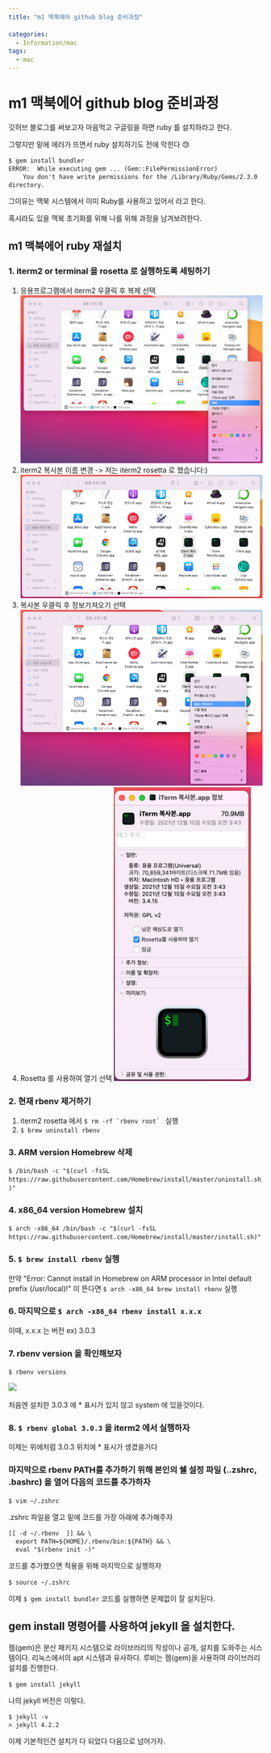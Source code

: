```yaml
---
title: "m1 맥북에어 github blog 준비과정"

categories:
  - Information/mac
tags:
  - mac 
---
```


# m1 맥북에어 github blog 준비과정

깃허브 블로그를 써보고자 마음먹고 구글링을 하면 ruby 를 설치하라고 한다.

그렇지만 밑에 에러가 뜨면서 ruby 설치하기도 전에 막힌다 :sweat:

```
$ gem install bundler
ERROR:  While executing gem ... (Gem::FilePermissionError)
    You don't have write permissions for the /Library/Ruby/Gems/2.3.0 directory.
```

그이유는 맥북 시스템에서 이미 Ruby를 사용하고 있어서 라고 한다.

혹시라도 있을 맥북 초기화를 위해 나를 위해 과정을 남겨보려한다.

## m1 맥북에어 ruby 재설치

### 1. iterm2 or terminal 을 rosetta 로 실행하도록 세팅하기

1. 응용프로그램에서 iterm2 우클릭 후 복제 선택
    ![](../../../assets/images/information/d538ad50.png)
2. iterm2 복사본 이름 변경 -> 저는 iterm2 rosetta 로 했습니다:)
    ![](../../../assets/images/information/99c4c51f.png)
3. 복사본 우클릭 후 정보가져오기 선택
    ![](../../../assets/images/information/31e62670.png)
4. Rosetta 를 사용하여 열기 선택
    ![](../../../assets/images/information/a3a8196d.png)

### 2. 현재 rbenv 제거하기

1. iterm2 rosetta 에서 ```$ rm -rf `rbenv root` ``` 실행
2. `$ brew uninstall rbenv`

### 3. ARM version Homebrew 삭제

```$ /bin/bash -c "$(curl -fsSL https://raw.githubusercontent.com/Homebrew/install/master/uninstall.sh)"```

### 4. x86_64 version Homebrew 설치

```$ arch -x86_64 /bin/bash -c "$(curl -fsSL https://raw.githubusercontent.com/Homebrew/install/master/install.sh)"```

### 5. `$ brew install rbenv` 실행

만약 "Error: Cannot install in Homebrew on ARM processor in Intel default prefix (/usr/local)!" 이 뜬다면
`$ arch -x86_64 brew install rbenv` 실행

### 6. 마지막으로 `$ arch -x86_64 rbenv install x.x.x`

이때, x.x.x 는 버전 ex) 3.0.3

### 7. rbenv version 을 확인해보자

`$ rbenv versions`

![](../../../assets/images/information/9c166840.png)

처음엔 설치한 3.0.3 에 * 표시가 있지 않고 system 에 있을것이다.

### 8. `$ rbenv global 3.0.3` 을 iterm2 에서 실행하자

이제는 위에처럼 3.0.3 위치에 * 표시가 생겼을거다

### 마지막으로 rbenv PATH를 추가하기 위해 본인의 쉘 설정 파일 (..zshrc, .bashrc) 을 열어 다음의 코드를 추가하자

`$ vim ~/.zshrc`

.zshrc 파일을 열고 밑에 코드를 가장 아래에 추가해주자

```
[[ -d ~/.rbenv  ]] && \
  export PATH=${HOME}/.rbenv/bin:${PATH} && \
  eval "$(rbenv init -)"
```

코드를 추가했으면 적용을 위해 마지막으로 실행하자 

`$ source ~/.zshrc`

이제 `$ gem install bundler` 코드를 실행하면 문제없이 잘 설치된다.

## gem install 명령어를 사용하여 jekyll 을 설치한다.

젬(gem)은 분산 패키지 시스템으로 라이브러리의 작성이나 공개, 설치를 도와주는 시스템이다.
리눅스에서의 apt 시스템과 유사하다. 루비는 젬(gem)을 사용하여 라이브러리 설치를 진행한다.

`$ gem install jekyll`

나의 jekyll 버전은 이렇다.

```
$ jekyll -v
> jekyll 4.2.2
```

이제 기본적인건 설치가 다 되었다 다음으로 넘어가자.
